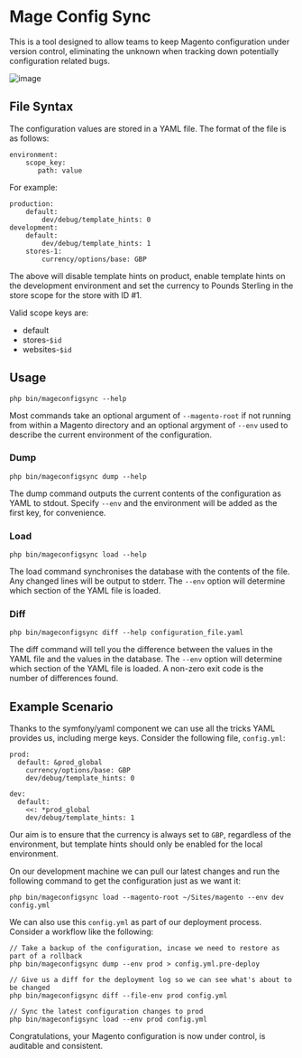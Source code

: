 # Mage Config Sync

This is a tool designed to allow teams to keep Magento configuration under version control, eliminating the unknown when tracking down potentially configuration related bugs.

![image](http://up.nicksays.co.uk/image/3J3n461U1E35/Screen%20Shot%202013-09-11%20at%2018.47.10.png)

## File Syntax

The configuration values are stored in a YAML file.  The format of the file is as follows:

    environment:
        scope_key:
           path: value

For example:

    production:
        default:
            dev/debug/template_hints: 0
    development:
        default:
            dev/debug/template_hints: 1
        stores-1:
            currency/options/base: GBP

The above will disable template hints on product, enable template hints on the development environment and set the currency to Pounds Sterling in the store scope for the store with ID #1.

Valid scope keys are:

* default
* stores-`$id`
* websites-`$id`

## Usage

    php bin/mageconfigsync --help
    
 Most commands take an optional argument of `--magento-root` if not running from within a Magento directory and an optional argyment of `--env` used to describe the current environment of the configuration.

### Dump

    php bin/mageconfigsync dump --help

The dump command outputs the current contents of the configuration as YAML to stdout.  Specify `--env` and the environment will be added as the first key, for convenience.

### Load

    php bin/mageconfigsync load --help

The load command synchronises the database with the contents of the file.  Any changed lines will be output to stderr.  The `--env` option will determine which section of the YAML file is loaded.

### Diff

    php bin/mageconfigsync diff --help configuration_file.yaml

The diff command will tell you the difference between the values in the YAML file and the values in the database.  The `--env` option will determine which section of the YAML file is loaded.  A non-zero exit code is the number of differences found.

## Example Scenario

Thanks to the symfony/yaml component we can use all the tricks YAML provides us, including merge keys.  Consider the following file, `config.yml`:

    prod:
      default: &prod_global
        currency/options/base: GBP
        dev/debug/template_hints: 0

    dev:
      default:
        <<: *prod_global
        dev/debug/template_hints: 1

Our aim is to ensure that the currency is always set to `GBP`, regardless of the environment, but template hints should only be enabled for the local environment.

On our development machine we can pull our latest changes and run the following command to get the configuration just as we want it:

    php bin/mageconfigsync load --magento-root ~/Sites/magento --env dev config.yml
    
We can also use this `config.yml` as part of our deployment process.  Consider a workflow like the following:

    // Take a backup of the configuration, incase we need to restore as part of a rollback
    php bin/mageconfigsync dump --env prod > config.yml.pre-deploy
    
    // Give us a diff for the deployment log so we can see what's about to be changed
    php bin/mageconfigsync diff --file-env prod config.yml
    
    // Sync the latest configuration changes to prod
    php bin/mageconfigsync load --env prod config.yml
    
Congratulations, your Magento configuration is now under control, is auditable and consistent.
